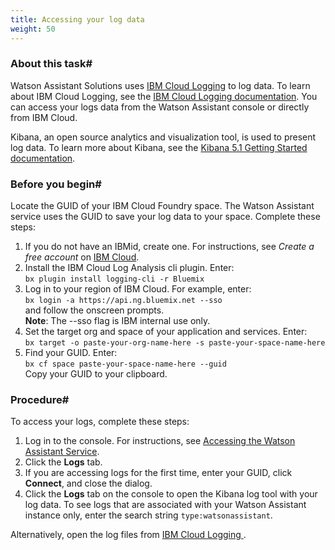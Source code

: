 ```yaml
---
title: Accessing your log data
weight: 50
---
```


### About this task#
Watson Assistant Solutions uses [IBM Cloud Logging](https://logging.ng.bluemix.net/app/) to log data.   To learn about IBM Cloud Logging, see the [IBM Cloud Logging documentation](https://console.bluemix.net/docs/services/CloudLogAnalysis/index.html#getting-started-with-cla). You can access your logs data from the Watson Assistant console or directly from IBM Cloud.

Kibana, an open source analytics and visualization tool, is used to present log data. To learn more about Kibana, see the [Kibana 5.1 Getting Started documentation](https://www.elastic.co/guide/en/kibana/5.1/getting-started.html).

### Before you begin#
Locate the GUID of your IBM Cloud Foundry space. The Watson Assistant service uses the GUID to save your log data to your space. Complete these steps:
1. If you do not have an IBMid, create one. For instructions, see *Create a free account* on  [IBM Cloud](https://bluemix.net).
3. Install the IBM Cloud Log Analysis cli plugin.  Enter:<br>```bx plugin install logging-cli -r Bluemix```<br>
4. Log in to your region of IBM Cloud.  For example, enter:<br>```bx login -a https://api.ng.bluemix.net --sso ```<br>and follow the onscreen prompts. <br>**Note**: The --sso flag is IBM internal use only.
5. Set the target org and space of your application and services. Enter:<br>```bx target -o paste-your-org-name-here -s paste-your-space-name-here```<br>
6. Find your GUID.  Enter:<br>```bx cf space paste-your-space-name-here --guid```<br>Copy your GUID to your clipboard.

### Procedure#
To access your logs, complete these steps:
1. Log in to the console. For instructions, see [Accessing the Watson Assistant Service]({{site.baseurl}}/get-started/get-api-key/).
2. Click the **Logs** tab.
3. If you are accessing logs for the first time, enter your GUID, click **Connect**, and close the dialog.
4. Click the **Logs** tab on the console to open the Kibana log tool with your log data.  To see logs that are associated with your Watson Assistant instance only, enter the search string `type:watsonassistant`.

Alternatively, open the log files from [IBM Cloud Logging ](https://console.bluemix.net/docs/services/CloudLogAnalysis/index.html#getting-started-with-cla).
